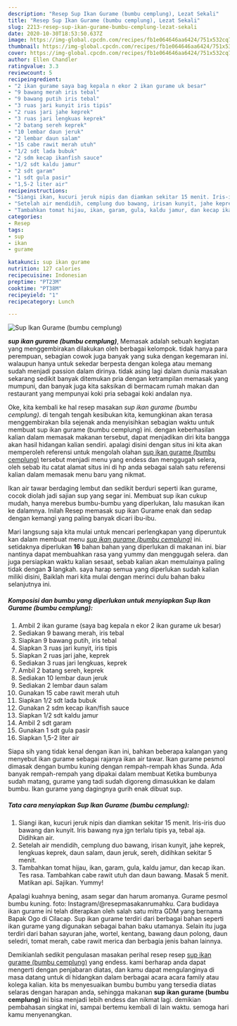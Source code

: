 ```yaml
---
description: "Resep Sup Ikan Gurame (bumbu cemplung), Lezat Sekali"
title: "Resep Sup Ikan Gurame (bumbu cemplung), Lezat Sekali"
slug: 2213-resep-sup-ikan-gurame-bumbu-cemplung-lezat-sekali
date: 2020-10-30T18:53:50.637Z
image: https://img-global.cpcdn.com/recipes/fb1e064646aa6424/751x532cq70/sup-ikan-gurame-bumbu-cemplung-foto-resep-utama.jpg
thumbnail: https://img-global.cpcdn.com/recipes/fb1e064646aa6424/751x532cq70/sup-ikan-gurame-bumbu-cemplung-foto-resep-utama.jpg
cover: https://img-global.cpcdn.com/recipes/fb1e064646aa6424/751x532cq70/sup-ikan-gurame-bumbu-cemplung-foto-resep-utama.jpg
author: Ellen Chandler
ratingvalue: 3.3
reviewcount: 5
recipeingredient:
- "2 ikan gurame saya bag kepala n ekor 2 ikan gurame uk besar"
- "9 bawang merah iris tebal"
- "9 bawang putih iris tebal"
- "3 ruas jari kunyit iris tipis"
- "2 ruas jari jahe keprek"
- "3 ruas jari lengkuas keprek"
- "2 batang sereh keprek"
- "10 lembar daun jeruk"
- "2 lembar daun salam"
- "15 cabe rawit merah utuh"
- "1/2 sdt lada bubuk"
- "2 sdm kecap ikanfish sauce"
- "1/2 sdt kaldu jamur"
- "2 sdt garam"
- "1 sdt gula pasir"
- "1,5-2 liter air"
recipeinstructions:
- "Siangi ikan, kucuri jeruk nipis dan diamkan sekitar 15 menit. Iris-iris duo bawang dan kunyit. Iris bawang nya jgn terlalu tipis ya, tebal aja. Didihkan air."
- "Setelah air mendidih, cemplung duo bawang, irisan kunyit, jahe keprek, lengkuas keprek, daun salam, daun jeruk, sereh, didihkan sekitar 5 menit."
- "Tambahkan tomat hijau, ikan, garam, gula, kaldu jamur, dan kecap ikan. Tes rasa. Tambahkan cabe rawit utuh dan daun bawang. Masak 5 menit. Matikan api. Sajikan. Yummy!"
categories:
- Resep
tags:
- sup
- ikan
- gurame

katakunci: sup ikan gurame 
nutrition: 127 calories
recipecuisine: Indonesian
preptime: "PT23M"
cooktime: "PT38M"
recipeyield: "1"
recipecategory: Lunch

---
```



![Sup Ikan Gurame (bumbu cemplung)](https://img-global.cpcdn.com/recipes/fb1e064646aa6424/751x532cq70/sup-ikan-gurame-bumbu-cemplung-foto-resep-utama.jpg)

<b><i>sup ikan gurame (bumbu cemplung)</i></b>, Memasak adalah sebuah kegiatan yang menggembirakan dilakukan oleh berbagai kelompok. tidak hanya para perempuan, sebagian cowok juga banyak yang suka dengan kegemaran ini. walaupun hanya untuk sekedar berpesta dengan kolega atau memang sudah menjadi passion dalam dirinya. tidak asing lagi dalam dunia masakan sekarang sedikit banyak ditemukan pria dengan ketrampilan memasak yang mumpuni, dan banyak juga kita saksikan di bermacam rumah makan dan restaurant yang mempunyai koki pria sebagai koki andalan nya.

Oke, kita kembali ke hal resep masakan <i>sup ikan gurame (bumbu cemplung)</i>. di tengah tengah kesibukan kita, kemungkinan akan terasa menggembirakan bila sejenak anda menyisihkan sebagian waktu untuk membuat sup ikan gurame (bumbu cemplung) ini. dengan keberhasilan kalian dalam memasak makanan tersebut, dapat menjadikan diri kita bangga akan hasil hidangan kalian sendiri. apalagi disini dengan situs ini kita akan memperoleh referensi untuk mengolah olahan <u>sup ikan gurame (bumbu cemplung)</u> tersebut menjadi menu yang endess dan menggugah selera, oleh sebab itu catat alamat situs ini di hp anda sebagai salah satu referensi kalian dalam memasak menu baru yang nikmat.

Ikan air tawar berdaging lembut dan sedikit berduri seperti ikan gurame, cocok diolah jadi sajian sup yang segar ini. Membuat sup ikan cukup mudah, hanya merebus bumbu-bumbu yang diperlukan, lalu masukan ikan ke dalamnya. Inilah Resep memasak sup ikan Gurame enak dan sedap dengan kemangi yang paling banyak dicari ibu-ibu.


Mari langsung saja kita mulai untuk mencari perlengkapan yang diperuntuk kan dalam membuat menu <u><i>sup ikan gurame (bumbu cemplung)</i></u> ini. setidaknya diperlukan <b>16</b> bahan bahan yang diperlukan di makanan ini. biar nantinya dapat membuahkan rasa yang yummy dan menggugah selera. dan juga persiapkan waktu kalian sesaat, sebab kalian akan memulainya paling tidak dengan <b>3</b> langkah. saya harap semua yang diperlukan sudah kalian miliki disini, Baiklah mari kita mulai dengan merinci dulu bahan baku selanjutnya ini.

<!--inarticleads1-->

##### Komposisi dan bumbu yang diperlukan untuk menyiapkan Sup Ikan Gurame (bumbu cemplung):

1. Ambil 2 ikan gurame (saya bag kepala n ekor 2 ikan gurame uk besar)
1. Sediakan 9 bawang merah, iris tebal
1. Siapkan 9 bawang putih, iris tebal
1. Siapkan 3 ruas jari kunyit, iris tipis
1. Siapkan 2 ruas jari jahe, keprek
1. Sediakan 3 ruas jari lengkuas, keprek
1. Ambil 2 batang sereh, keprek
1. Sediakan 10 lembar daun jeruk
1. Sediakan 2 lembar daun salam
1. Gunakan 15 cabe rawit merah utuh
1. Siapkan 1/2 sdt lada bubuk
1. Gunakan 2 sdm kecap ikan/fish sauce
1. Siapkan 1/2 sdt kaldu jamur
1. Ambil 2 sdt garam
1. Gunakan 1 sdt gula pasir
1. Siapkan 1,5-2 liter air


Siapa sih yang tidak kenal dengan ikan ini, bahkan beberapa kalangan yang menyebut ikan gurame sebagai rajanya ikan air tawar. Ikan gurame pesmol dimasak dengan bumbu kuning dengan rempah-rempah khas Sunda. Ada banyak rempah-rempah yang dipakai dalam membuat Ketika bumbunya sudah matang, gurame yang tadi sudah digoreng dimasukkan ke dalam bumbu. Ikan gurame yang dagingnya gurih enak dibuat sup. 

<!--inarticleads2-->

##### Tata cara menyiapkan Sup Ikan Gurame (bumbu cemplung):

1. Siangi ikan, kucuri jeruk nipis dan diamkan sekitar 15 menit. Iris-iris duo bawang dan kunyit. Iris bawang nya jgn terlalu tipis ya, tebal aja. Didihkan air.
1. Setelah air mendidih, cemplung duo bawang, irisan kunyit, jahe keprek, lengkuas keprek, daun salam, daun jeruk, sereh, didihkan sekitar 5 menit.
1. Tambahkan tomat hijau, ikan, garam, gula, kaldu jamur, dan kecap ikan. Tes rasa. Tambahkan cabe rawit utuh dan daun bawang. Masak 5 menit. Matikan api. Sajikan. Yummy!


Apalagi kuahnya bening, asam segar dan harum aromanya. Gurame pesmol bumbu kuning. foto: Instagram/@resepmasakanrumahku. Cara budidaya ikan gurame ini telah diterapkan oleh salah satu mitra GDM yang bernama Bapak Ogo di Cilacap. Sup ikan gurame terdiri dari berbagai bahan seperti ikan gurame yang digunakan sebagai bahan baku utamanya. Selain itu juga terdiri dari bahan sayuran jahe, wortel, kentang, bawang daun polong, daun seledri, tomat merah, cabe rawit merica dan berbagia jenis bahan lainnya. 

Demikianlah sedikit pengulasan masakan perihal resep resep <u>sup ikan gurame (bumbu cemplung)</u> yang endess. kami berharap anda dapat mengerti dengan penjabaran diatas, dan kamu dapat mengulanginya di masa datang untuk di hidangkan dalam berbagai acara acara family atau kolega kalian. kita bs menyesuaikan bumbu bumbu yang tersedia diatas selaras dengan harapan anda, sehingga makanan <b>sup ikan gurame (bumbu cemplung)</b> ini bisa menjadi lebih endess dan nikmat lagi. demikian pembahasan singkat ini, sampai bertemu kembali di lain waktu. semoga hari kamu menyenangkan.
